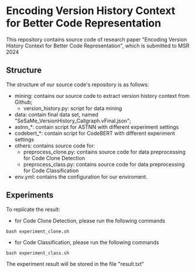 # Encoding Version History Context for Better Code Representation

This repository contains source code of research paper "Encoding Version History Context for Better Code Representation", which is submitted to MSR 2024


## Structure
The structure of our source code's repository is as follows:
- mining: contains our source code to extract version history context from Github;
    - version_history.py: script for data mining
- data: contain final data set, named "SeSaMe_VersionHistory_Callgraph.vFinal.json";
- astnn_*: contain script for ASTNN with different experiment settings
- codebert_*: contain script for CodeBERT with different experiment settings
- others: contains source code for: 
    - preprocess_clone.py: contains source code for data preprocessing for Code Clone Detection
    - preprocess_class.py: contains source code for data preprocessing for Code Classification    
- env.yml: contains the configuration for our enviroment. 

 

## Experiments
To replicate the result:
- for Code Clone Detection, please run the following commands
```
bash experiment_clone.sh
```
- for Code Classification, please run the following commands
```
bash experiment_class.sh
```
The experiment result will be stored in the file "result.txt"